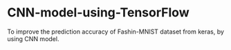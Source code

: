 # CNN-model-using-TensorFlow
To improve the prediction accuracy of Fashin-MNIST dataset from keras, by using CNN model.
